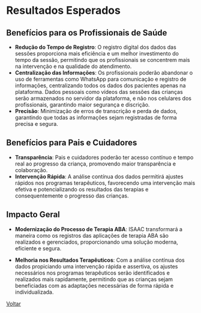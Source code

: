 # Resultados Esperados

## Benefícios para os Profissionais de Saúde
- **Redução do Tempo de Registro**: O registro digital dos dados das sessões proporciona mais eficiência e um melhor investimento do tempo da sessão, permitindo que os profissionais se concentrem mais na intervenção e na qualidade do atendimento.
- **Centralização das Informações**: Os profissionais poderão abandonar o uso de ferramentas como WhatsApp para comunicação e registro de informações, centralizando todos os dados dos pacientes apenas na plataforma. Dados pessoais como vídeos das sessões das crianças serão armazenados no servidor da plataforma, e não nos celulares dos profissionais, garantindo maior segurança e discrição.
- **Precisão**: Minimização de erros de transcrição e perda de dados, garantindo que todas as informações sejam registradas de forma precisa e segura.

## Benefícios para Pais e Cuidadores
- **Transparência**: Pais e cuidadores poderão ter acesso contínuo  e tempo real ao progresso da criança, promovendo maior transparência e colaboração.
- **Intervenção Rápida**: A análise contínua dos dados permitirá ajustes rápidos nos programas terapêuticos, favorecendo uma intervenção mais efetiva e potencializando os resultados das terapias e consequentemente o progresso das crianças.

## Impacto Geral
- **Modernização do Processo de Terapia ABA**: ISAAC transformará a maneira como os registros das aplicações de terapia ABA são realizados e gerenciados, proporcionando uma solução moderna, eficiente e segura.

- **Melhoria nos Resultados Terapêuticos**: Com a análise contínua dos dados propiciando uma intervenção rápida e assertiva, os ajustes necessários nos programas terapêuticos serão identificados e realizados mais rapidamente, permitindo que as crianças sejam beneficiadas com as adaptações necessárias de forma rápida e individualizada.

[Voltar](index.md)